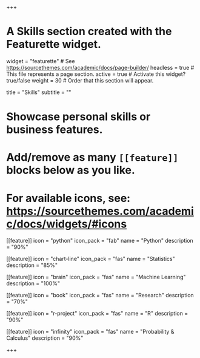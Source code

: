+++
# A Skills section created with the Featurette widget.
widget = "featurette"  # See https://sourcethemes.com/academic/docs/page-builder/
headless = true  # This file represents a page section.
active = true  # Activate this widget? true/false
weight = 30  # Order that this section will appear.

title = "Skills"
subtitle = ""

# Showcase personal skills or business features.
# 
# Add/remove as many `[[feature]]` blocks below as you like.
# 
# For available icons, see: https://sourcethemes.com/academic/docs/widgets/#icons

[[feature]]
  icon = "python"
  icon_pack = "fab"
  name = "Python"
  description = "90%"
  
[[feature]]
  icon = "chart-line"
  icon_pack = "fas"
  name = "Statistics"
  description = "85%"  
  
[[feature]]
  icon = "brain"
  icon_pack = "fas"
  name = "Machine Learning"
  description = "100%"

[[feature]]
  icon = "book"
  icon_pack = "fas"
  name = "Research"
  description = "70%"
  
[[feature]]
  icon = "r-project"
  icon_pack = "fas"
  name = "R"
  description = "90%"

[[feature]]
  icon = "infinity"
  icon_pack = "fas"
  name = "Probability & Calculus"
  description = "90%"

+++

